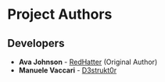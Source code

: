 # Project Authors

## Developers

* **Ava Johnson** - [RedHatter](https://github.com/RedHatter) (Original Author)
* **Manuele Vaccari** - [D3strukt0r](https://github.com/D3strukt0r)
